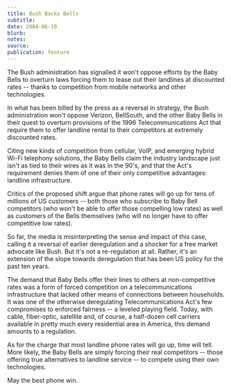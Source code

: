 ```yaml
---
title: Bush Backs Bells
subtitle:
date: 2004-06-10
blurb:
notes:
source:
publication: feature
---
```


The Bush administration has signalled it won't oppose efforts by the Baby Bells to overturn laws forcing them to lease out their landlines at discounted rates -- thanks to competition from mobile networks and other technologies.

In what has been billed by the press as a reversal in strategy, the Bush administration won't oppose Verizon, BellSouth, and the other Baby Bells in their quest to overturn provisions of the 1996 Telecommunications Act that require them to offer landline rental to their competitors at extremely discounted rates.

Citing new kinds of competition from cellular, VoIP, and emerging hybrid Wi-Fi telephony solutions, the Baby Bells claim the industry landscape just isn't as tied to their wires as it was in the 90's, and that the Act's requirement denies them of one of their only competitive advantages: landline infrastructure.

Critics of the proposed shift argue that phone rates will go up for tens of millions of US customers -- both those who subscribe to Baby Bell competitors (who won't be able to offer those compelling low rates) as well as customers of the Bells themselves (who will no longer have to offer competitive low rates).

So far, the media is misinterpreting the sense and impact of this case, calling it a reversal of earlier deregulation and a shocker for a free market advocate like Bush. But it's not a re-regulation at all. Rather, it's an extension of the slope towards deregulation that has been US policy for the past ten years.

The demand that Baby Bells offer their lines to others at non-competitive rates was a form of forced competition on a telecommunications infrastructure that lacked other means of connections between households. It was one of the otherwise deregulating Telecommunications Act's few compromises to enforced fairness -- a leveled playing field. Today, with cable, fiber-optic, satellite and, of course, a half-dozen cell carriers available in pretty much every residential area in America, this demand amounts to a regulation.

As for the charge that most landline phone rates will go up, time will tell. More likely, the Baby Bells are simply forcing their real competitors -- those offering true alternatives to landline service -- to compete using their own technologies.

May the best phone win.
